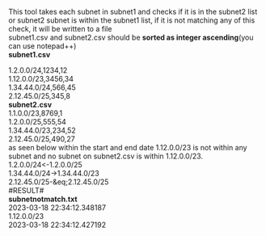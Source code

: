 <p>This tool takes each subnet in subnet1 and checks if it is in the subnet2 list or subnet2 subnet is within the subnet1 list, if it is not matching any of this check, it will be written to a file&nbsp;<br />
subnet1.csv and subnet2.csv should be <strong>sorted as integer ascending</strong>(you can use notepad++)&nbsp;<br />
<strong>subnet1.csv</strong>&nbsp;<br />
<div class="snippet-clipboard-content notranslate position-relative overflow-auto" data-snippet-clipboard-copy-content="1.2.0.0/24,1234,12<br />
1.12.0.0/23,3456,34<br />
1.34.44.0/24,566,45<br />
2.12.45.0/25,345,8<br />">
</code></pre></div>
 1.2.0.0/24,1234,12<br />
1.12.0.0/23,3456,34<br />
1.34.44.0/24,566,45<br />
2.12.45.0/25,345,8<br />
<strong>subnet2.csv</strong><br />
1.1.0.0/23,8769,1<br />
1.2.0.0/25,555,54<br />
1.34.44.0/23,234,52<br />
2.12.45.0/25,490,27<br />
as seen below within the start and end date 1.12.0.0/23 is not within any subnet and no subnet on subnet2.csv is within 1.12.0.0/23.<br />
1.2.0.0/24&lt;-1.2.0.0/25&nbsp; &nbsp;<br />
1.34.44.0/24-&gt;1.34.44.0/23<br />
2.12.45.0/25-&eq;2.12.45.0/25<br />
#RESULT#&nbsp;<br />
<strong>subnetnotmatch.txt</strong><br />
2023-03-18 22:34:12.348187<br />
1.12.0.0/23<br />
2023-03-18 22:34:12.427192<br />
</p>
